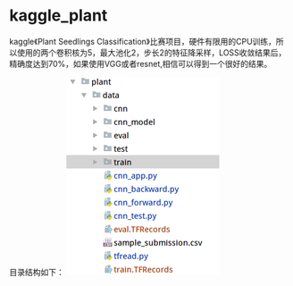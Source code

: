 # kaggle_plant

kaggle《Plant Seedlings Classification》比赛项目，硬件有限用的CPU训练，所以使用的两个卷积核为5，最大池化2，步长2的特征降采样，LOSS收敛结果后，
精确度达到70%，如果使用VGG或者resnet,相信可以得到一个很好的结果。

目录结构如下：
![Image text](https://github.com/CTGU-SINO/kaggle_plant/blob/master/struct.png)
